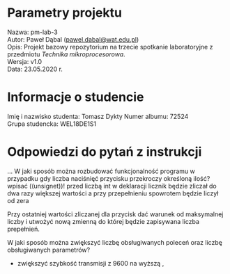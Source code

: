 # Parametry projektu

Nazwa: pm-lab-3  
Autor: Paweł Dąbal (pawel.dabal@wat.edu.pl)  
Opis: Projekt bazowy repozytorium na trzecie spotkanie laboratoryjne z przedmiotu _Technika mikroprocesorowa_.  
Wersja: v1.0  
Data: 23.05.2020 r.

# Informacje o studencie

Imię i nazwisko studenta: Tomasz Dykty 
Numer albumu: 72524  
Grupa studencka: WEL18DE1S1

# Odpowiedzi do pytań z instrukcji
...
W jaki sposób można rozbudować funkcjonalność programu
w przypadku gdy liczba naciśnięć przycisku przekroczy określoną ilość?
wpisać ((unsignet))! przed liczbą int w deklaracji licznik będzie zliczał do dwa razy większej wartości a przy przepełnieniu spowrotem będzie liczył od zera

Przy ostatniej wartości zliczanej dla przycisk dać warunek od maksymalnej liczby i utwożyć nową zmienną do której będzie zapisywana liczba prepełnień.



W jaki sposób można zwiększyć liczbę obsługiwanych poleceń oraz liczbę obsługiwanych parametrów? 
- zwiększyć szybkość transmisji z 9600 na wyższą ,


